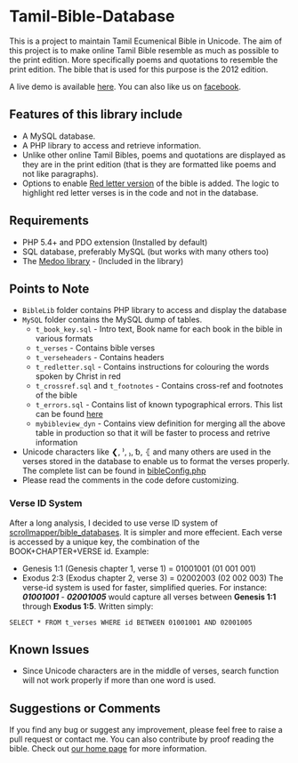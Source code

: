 # Tamil-Bible-Database
This is a project to maintain Tamil Ecumenical Bible in Unicode. The aim of this project is to make online Tamil Bible resemble as much as possible to the print edition. More specifically poems and quotations to resemble the print edition. The bible that is used for this purpose is the 2012 edition.

A live demo is available [here](http://bible.madharasan.com/live/toc.html). You can also like us on [facebook](https://www.facebook.com/Thiruviviliam/).

## Features of this library include
* A MySQL database.
* A PHP library to access and retrieve information.
* Unlike other online Tamil Bibles, poems and quotations are displayed as they are in the print edition (that is they are formatted like poems and not like paragraphs).
* Options to enable [Red letter version](https://en.wikipedia.org/wiki/Red_letter_edition) of the bible is added. The logic to highlight red letter verses is in the code and not in the database.
 
## Requirements
* PHP 5.4+ and PDO extension (Installed by default)
* SQL database, preferably MySQL (but works with many others too)
* The [Medoo library](http://medoo.in) - (Included in the library)

## Points to Note
* `BibleLib` folder contains PHP library to access and display the database
* `MySQL` folder contains the MySQL dump of tables. 
  * `t_book_key.sql` - Intro text, Book name for each book in the bible in various formats
  * `t_verses` - Contains bible verses 
  * `t_verseheaders` - Contains headers
  * `t_redletter.sql` - Contains instructions for colouring the words spoken by Christ in red
  * `t_crossref.sql` and `t_footnotes` - Contains cross-ref and footnotes of the bible
  * `t_errors.sql` - Contains list of known typographical errors. This list can be found [ here](http://jayarathina.github.io/Tamil-Bible-Database/web/doc6.html)
  * `mybibleview_dyn` - Contains view definition for merging all the above table in production so that it will be faster to process and retrive information
* Unicode characters like ❮, ⁾, ₎, ␢, ⦃ and many others are used in the verses stored in the database to enable us to format the verses properly. The complete list can be found in [bibleConfig.php](BibleLib/lib/bibleLib/bibleConfig.php)
* Please read the comments in the code defore customizing.

### Verse ID System
After a long analysis, I decided to use verse ID system of  [scrollmapper/bible_databases](https://github.com/scrollmapper/bible_databases). It is simpler and more effecient. Each verse is accessed by a unique key, the combination of the BOOK+CHAPTER+VERSE id.
Example: 
* Genesis 1:1 (Genesis chapter 1, verse 1) = 01001001 (01 001 001)
* Exodus 2:3 (Exodus chapter 2, verse 3) = 02002003 (02 002 003)
The verse-id system is used for faster, simplified queries. For instance:
***01001001*** - ***02001005*** would capture all verses between **Genesis 1:1** through **Exodus 1:5**. 
Written simply:
```mysql
SELECT * FROM t_verses WHERE id BETWEEN 01001001 AND 02001005
```
## Known Issues
* Since Unicode characters are in the middle of verses, search function will not work properly if more than one word is used.

## Suggestions or Comments
If you find any bug or suggest any improvement, please feel free to raise a pull request or contact me. You can also contribute by proof reading the bible. Check out [our home page](http://bible.madharasan.com/live/) for more information.
